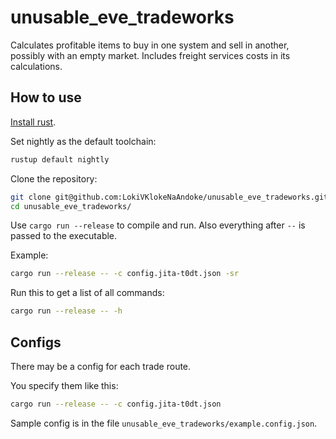 # unusable_eve_tradeworks
Calculates profitable items to buy in one system and sell in another, possibly with an empty market. Includes freight services costs in its calculations.

## How to use
[Install rust](https://www.rust-lang.org/tools/install).

Set nightly as the default toolchain:
```bash
rustup default nightly
```

Clone the repository:
```bash
git clone git@github.com:LokiVKlokeNaAndoke/unusable_eve_tradeworks.git
cd unusable_eve_tradeworks/
```

Use `cargo run --release` to compile and run. Also everything after `--` is passed to the executable.

Example:
```bash
cargo run --release -- -c config.jita-t0dt.json -sr
```

Run this to get a list of all commands:
```bash
cargo run --release -- -h
```

## Configs
There may be a config for each trade route.

You specify them like this:
```bash
cargo run --release -- -c config.jita-t0dt.json
```

Sample config is in the file `unusable_eve_tradeworks/example.config.json`.

